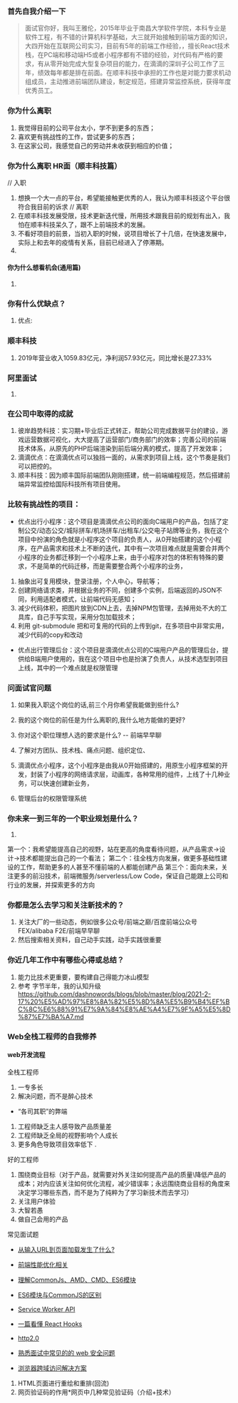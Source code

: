 ### 首先自我介绍一下
> 面试官你好，我叫王雅伦，2015年毕业于南昌大学软件学院，本科专业是软件工程，有不错的计算机科学基础，大三就开始接触到前端方面的知识，大四开始在互联网公司实习，目前有5年的前端工作经验，，擅长React技术栈，在PC端和移动端H5或者小程序都有不错的经验，对代码有严格的要求，有从零开始完成大型复杂项目的能力，在滴滴的深圳子公司工作了三年，绩效每年都是排在前面。在顺丰科技中承担的工作也是对能力要求机动组成员，主动推进前端团队建设，制定规范，搭建异常监控系统，获得年度优秀员工。
### 你为什么离职
1. 我觉得目前的公司平台太小，学不到更多的东西；
2. 喜欢更有挑战性的工作，尝试更多的东西；
3. 在这家公司，我感觉自己的劳动并未收获到相应的价值；

### 你为什么离职 HR面（顺丰科技篇）
// 入职
1. 想换一个大一点的平台，希望能接触更优秀的人，我认为顺丰科技这个平台很符合我目前的诉求
// 离职
1. 在顺丰科技发展受限，技术更新迭代慢，所用技术跟我目前的规划有出入，我怕在顺丰科技呆久了，跟不上前端技术的发展。
2. 不看好项目的前景，当初入职的时候，说项目增长了十几倍，在快速发展中，实际上和去年的疫情有关系，目前已经进入了停滞期。
2. 

#### 你为什么想看机会(通用篇)
1. 
### 你有什么优缺点？
1. 优点: 


### 顺丰科技
1. 2019年营业收入1059.83亿元，净利润57.93亿元，同比增长是27.33%

### 阿里面试
1. 

### 在公司中取得的成就
1. 彼岸趋势科技：实习期+毕业后正式转正，帮助公司完成数据平台的建设，游戏运营数据可视化，大大提高了运营部门/商务部门的效率；完善公司的前端技术体系，从原先的PHP后端渲染到前后端分离的模式，提高了开发效率；
2. 滴滴优点：在滴滴优点可以独挡一面的，从需求到项目上线，这个节奏是我们可以把控的。
3. 顺丰科技：因为顺丰国际前端团队刚刚搭建，统一前端编程规范，然后搭建前端异常监控给国际科技所有项目使用。
### 比较有挑战性的项目：
- 优点出行小程序：这个项目是滴滴优点公司的面向C端用户的产品，包括了定制公交/动态公交/城际拼车/机场拼车/出租车/公交电子站牌等业务，我在这个项目中扮演的角色就是小程序这个项目的负责人，从0开始搭建的这个小程序，在产品需求和技术上不断的迭代，其中有一次项目难点就是需要合并两个小程序的业务都迁移到一个小程序上来，由于小程序对包的体积有特殊的要求，不是简单的代码迁移，而是需要整合两个小程序的业务，
1. 抽象出可复用模块，登录注册，个人中心，导航等；
2. 创建网络请求类，并根据业务的不同，创建多个实例，后端返回的JSON不同，利用适配者模式，让前端代码无感知；
3. 减少代码体积，把图片放到CDN上去，去掉NPM包管理，去掉用处不大的工具库，自己手写实现，采用分包加载技术；
4. 利用 git-submodule 把和可复用的代码的上传到git，在多项目中非常实用，减少代码的copy和改动
- 优点出行管理后台：这个项目是滴滴优点公司的C端用户产品的管理后台，提供给B端用户使用的，我在这个项目中也是扮演了负责人，从技术选型到项目上线，其中的一个难点就是权限管理

### 问面试官问题
1. 如果我入职这个岗位的话,前三个月你希望我能做到些什么?
2. 我的这个岗位的前任是为什么离职的,我什么地方能做的更好?
3. 你对这个职位理想人选的要求是什么?
-- 前端早早聊
4. 了解对方团队、技术栈、痛点问题、组织定位、

1. 滴滴优点小程序，这个小程序是由我从0开始搭建的，用原生小程序框架的开发，封装了小程序的网络请求层，动画库，各种常用的组件，上线了十几种业务，可以快速创建新业务，
2. 管理后台的权限管理系统


### 你未来一到三年的一个职业规划是什么？
1. 
第一个：我希望能提高自己的视野，站在更高的角度看待问题，从产品需求->设计->技术都能提出自己的一个看法；
第二个：往全栈方向发展，做更多基础性建设的工作，帮助更多的人甚至不懂前端的人都能创建产品
第三个：面向未来，关注更多的前沿技术，前端微服务/serverless/Low Code，保证自己能跟上公司和行业的发展，并探索更多的方向
### 你都是怎么去学习和关注新技术的？
1. 关注大厂的一些动态，例如很多公众号/前端之巅/百度前端公众号FEX/alibaba F2E/前端早早聊
2. 然后搜索相关资料，自己动手实践，动手实践很重要
### 你近几年工作中有哪些心得或总结？
1. 能力比技术更重要，要构建自己得能力冰山模型
2. 参考 字节半年，我的认知升级 https://github.com/dashnowords/blogs/blob/master/blog/2021-2-17%20%E5%AD%97%E8%8A%82%E5%8D%8A%E5%B9%B4%EF%BC%8C%E6%88%91%E7%9A%84%E8%AE%A4%E7%9F%A5%E5%8D%87%E7%BA%A7.md



### Web全栈工程师的自我修养
#### web开发流程
全栈工程师
1. 一专多长
2. 解决问题，而不是醉心技术

- “各司其职”的弊端
1. 工程师缺乏主人感导致产品质量差
2. 工程师缺乏全局的视野影响个人成长
3. 更多角色导致项目效率低下
. 


好的工程师
1. 围绕商业目标（对于产品，就需要对外关注如何提高产品的质量\降低产品的成本；对内应该关注如何优化流程，减少错误率；永远围绕商业目标的角度来决定学习哪些东西，而不是为了纯粹为了学习新技术而去学习）
2. 关注用户体验
3. 大智若愚
4. 做自己会用的产品

常见面试题
 - [从输入URL到页面加载发生了什么?](https://blog.csdn.net/My_ben/article/details/100895868)

 - [前端性能优化相关](https://segmentfault.com/a/1190000019185648)

 - [理解CommonJs、AMD、CMD、ES6模块](https://www.jianshu.com/p/67ce52c93392)

 - [ES6模块与CommonJS的区别](https://www.jianshu.com/p/da97ec65d2a0)

 - [Service Worker API](https://developer.mozilla.org/zh-CN/docs/Web/API/Service_Worker_API)
 - [一篇看懂 React Hooks](https://zhuanlan.zhihu.com/p/50597236)
 - [http2.0](https://segmentfault.com/a/1190000016656529?utm_source=tag-newest)

 - [熟悉面试中常见的的 web 安全问题](https://segmentfault.com/a/1190000020683150)

 - [浏览器跨域访问解决方案](https://www.haorooms.com/post/js_kuayu_service)

1. HTML页面进行重绘和重排(回流)
2. 网页验证码的作用*网页中几种常见验证码（介绍+技术）




